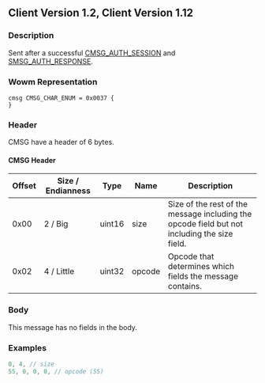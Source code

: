 ## Client Version 1.2, Client Version 1.12

### Description

Sent after a successful [CMSG_AUTH_SESSION](./cmsg_auth_session.md) and [SMSG_AUTH_RESPONSE](./smsg_auth_response.md).

### Wowm Representation
```rust,ignore
cmsg CMSG_CHAR_ENUM = 0x0037 {
}
```
### Header
CMSG have a header of 6 bytes.

#### CMSG Header
| Offset | Size / Endianness | Type   | Name   | Description |
| ------ | ----------------- | ------ | ------ | ----------- |
| 0x00   | 2 / Big           | uint16 | size   | Size of the rest of the message including the opcode field but not including the size field.|
| 0x02   | 4 / Little        | uint32 | opcode | Opcode that determines which fields the message contains.|

### Body

This message has no fields in the body.

### Examples
```c
0, 4, // size
55, 0, 0, 0, // opcode (55)
```
